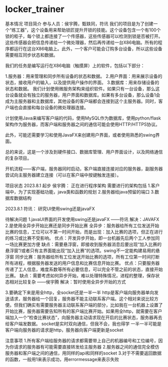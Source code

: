 # locker_trainer

基本情况
项目简介
参与人员：侯宇腾，甄轶同，符讯
我们的项目是为了创建一个“练工器”，这个设备用来帮助锁匠提升开锁的技能。这个设备包含一个有100个锁的柜子，每个锁上都连接了一个传感器，这些传感器可以检测到锁是否被打开。这些传感器会把信息传递给一个微处理器，然后再传递给一台X86电脑。所有的程序都运行在这台X86电脑上。此外，一个客户可能会订购多台设备，所以这些设备需要相互同步状态和数据。

我们的任务是编写运行在X86电脑（触摸屏）上的软件，包括以下部分：

1.服务器：用来管理和同步所有设备的状态和数据。
2.用户界面：用来展示设备的状态，接收用户的输入，以及提供用户操作的界面。
3.数据库：用来存储设备的状态和数据。
我们计划使用微服务架构来组织软件。如果只有一台设备，那么这台设备就会有独立的服务器，用户界面和数据库。如果有多台设备，那么设备1会成为主服务器和主数据库，其他设备的客户端都会连接到这个主服务器。同时，客户端也会直接和每台设备的微处理器连接。

计划使用Java来编写客户端的代码，使用MySQL作为数据库，使用python/flask架构作为服务器，而客户端和服务器之间的通信可能会使用HTTP/HTTPS协议。

此外，可能还需要学习和使用JavaFX来创建用户界面，或者使用熟悉的swing界面。

总的来说，这是一个涉及到硬件接口、数据库管理、用户界面设计，以及网络通信的复杂项目。



开机流程——客户端，服务器同时启动，客户端直接连接对应的服务器，副服务器尝试向主服务器建立连接（可以在客户端中按键触发连接）。




项目状态
2023.8.1
起步
侯宇腾：
正在进行程序架构
需要进行的架构包括
1.客户端中，为了实现基础功能，java类和函数的规划
2.服务器给java预留的端口
3.数据库数据结构

2023.8.1
符讯：
研究UI使用swing还是javaFX


待解决问题
1.javaUI界面的开发使用swing还是javaFX   ——符讯
解决：JAVAFX
2.是使用全异步开始比赛还是同步开始比赛
全异步：服务器给所有工位发送开始比赛的信息，工位可以不第一时间开始，而是出现：加入比赛的选项，但正在进行的练习或比赛不受影响。
		优点：开发异步开始，即一台机器先后两个工人参加同一场比赛更加方便
		缺点：需要悬浮窗，即接收到服务器消息后要出现“加入比赛的悬浮窗”/或者只有主界面能出现“加入比赛”的选项。swing不一定能构建易用的悬浮窗
同步比赛：服务器给所有工位发送开始比赛的选项，所有工位第一时间打断所有进程，根据服务器发送的用户信息和比赛信息开始比赛。
		优点：只要服务器传递了工人信息，难度系数等所有必要信息，可以完全不管之前的状态，直接开始比赛。
		缺点：需要考虑如何异步开始，难以处理特殊情况，进程的整理，保存状态相对比较复杂
	——侯宇腾
解决：暂时使用全异步开始的方式



3.要确定下来是用全http，全socket还是一半一半
http是客户端向服务器单向发送请求，服务器给一个回复，服务器不能主动联系客户端。这个相对来说比较方便。但我们确实有需要服务器主动联系客户端的部分，比如我在一台机器上设置了开始比赛，服务器需要告知所有的客户端比赛开始。如果用全http，就需要在客户端加入一个“检查比赛状态”，向服务器主动请求现在开启的比赛状态，服务器再去给客户端发数据。
socket是实时双向通信，但我不会，我也得学
一半一半可能是客户端向服务器的请求是http，服务器向客户端更新是socket


注意事项
1.所有客户端给服务器的请求都需要带上自己的机器编号和工位编号，因为你请求的服务器有可能需要直接转发给主服务器
2.服务器之间的通信完全模仿服务器和客户端之间的通信，用同样的api和同样的socket
3.对于不需要返回数据的函数，一般用1来表示成功，用errormessage来表示失败
